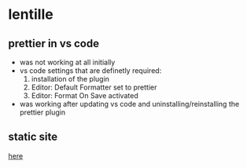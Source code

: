# lentille

## prettier in vs code

- was not working at all initially
- vs code settings that are definetly required:
  1. installation of the plugin
  2. Editor: Default Formatter set to prettier
  3. Editor: Format On Save activated
- was working after updating vs code and uninstalling/reinstalling the prettier plugin

## static site

[here](https://rotkehlxen.github.io/lentille/)
